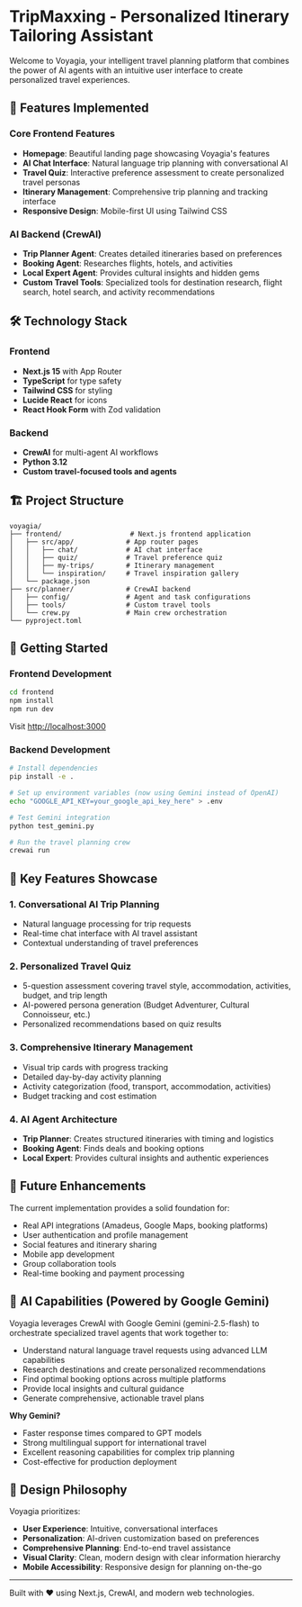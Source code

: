 # TripMaxxing - Personalized Itinerary Tailoring Assistant

Welcome to Voyagia, your intelligent travel planning platform that combines the power of AI agents with an intuitive user interface to create personalized travel experiences.

## 🚀 Features Implemented

### Core Frontend Features
- **Homepage**: Beautiful landing page showcasing Voyagia's features
- **AI Chat Interface**: Natural language trip planning with conversational AI
- **Travel Quiz**: Interactive preference assessment to create personalized travel personas
- **Itinerary Management**: Comprehensive trip planning and tracking interface
- **Responsive Design**: Mobile-first UI using Tailwind CSS

### AI Backend (CrewAI)
- **Trip Planner Agent**: Creates detailed itineraries based on preferences
- **Booking Agent**: Researches flights, hotels, and activities
- **Local Expert Agent**: Provides cultural insights and hidden gems
- **Custom Travel Tools**: Specialized tools for destination research, flight search, hotel search, and activity recommendations

## 🛠️ Technology Stack

### Frontend
- **Next.js 15** with App Router
- **TypeScript** for type safety
- **Tailwind CSS** for styling
- **Lucide React** for icons
- **React Hook Form** with Zod validation

### Backend
- **CrewAI** for multi-agent AI workflows
- **Python 3.12** 
- **Custom travel-focused tools and agents**

## 🏗️ Project Structure

```
voyagia/
├── frontend/                 # Next.js frontend application
│   ├── src/app/             # App router pages
│   │   ├── chat/            # AI chat interface
│   │   ├── quiz/            # Travel preference quiz
│   │   ├── my-trips/        # Itinerary management
│   │   └── inspiration/     # Travel inspiration gallery
│   └── package.json
├── src/planner/             # CrewAI backend
│   ├── config/              # Agent and task configurations
│   ├── tools/               # Custom travel tools
│   └── crew.py              # Main crew orchestration
└── pyproject.toml
```

## 🚀 Getting Started

### Frontend Development
```bash
cd frontend
npm install
npm run dev
```
Visit [http://localhost:3000](http://localhost:3000)

### Backend Development
```bash
# Install dependencies
pip install -e .

# Set up environment variables (now using Gemini instead of OpenAI)
echo "GOOGLE_API_KEY=your_google_api_key_here" > .env

# Test Gemini integration
python test_gemini.py

# Run the travel planning crew
crewai run
```

## 🎯 Key Features Showcase

### 1. Conversational AI Trip Planning
- Natural language processing for trip requests
- Real-time chat interface with AI travel assistant
- Contextual understanding of travel preferences

### 2. Personalized Travel Quiz
- 5-question assessment covering travel style, accommodation, activities, budget, and trip length
- AI-powered persona generation (Budget Adventurer, Cultural Connoisseur, etc.)
- Personalized recommendations based on quiz results

### 3. Comprehensive Itinerary Management
- Visual trip cards with progress tracking
- Detailed day-by-day activity planning
- Activity categorization (food, transport, accommodation, activities)
- Budget tracking and cost estimation

### 4. AI Agent Architecture
- **Trip Planner**: Creates structured itineraries with timing and logistics
- **Booking Agent**: Finds deals and booking options
- **Local Expert**: Provides cultural insights and authentic experiences

## 🔮 Future Enhancements

The current implementation provides a solid foundation for:
- Real API integrations (Amadeus, Google Maps, booking platforms)
- User authentication and profile management
- Social features and itinerary sharing
- Mobile app development
- Group collaboration tools
- Real-time booking and payment processing

## 🤖 AI Capabilities (Powered by Google Gemini)

Voyagia leverages CrewAI with Google Gemini (gemini-2.5-flash) to orchestrate specialized travel agents that work together to:
- Understand natural language travel requests using advanced LLM capabilities
- Research destinations and create personalized recommendations
- Find optimal booking options across multiple platforms
- Provide local insights and cultural guidance
- Generate comprehensive, actionable travel plans

**Why Gemini?**
- Faster response times compared to GPT models
- Strong multilingual support for international travel
- Excellent reasoning capabilities for complex trip planning
- Cost-effective for production deployment

## 🎨 Design Philosophy

Voyagia prioritizes:
- **User Experience**: Intuitive, conversational interfaces
- **Personalization**: AI-driven customization based on preferences
- **Comprehensive Planning**: End-to-end travel assistance
- **Visual Clarity**: Clean, modern design with clear information hierarchy
- **Mobile Accessibility**: Responsive design for planning on-the-go

---

Built with ❤️ using Next.js, CrewAI, and modern web technologies.
